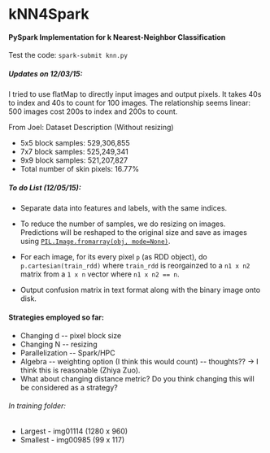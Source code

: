 # kNN4Spark
#### PySpark Implementation for k Nearest-Neighbor Classification

Test the code: `spark-submit knn.py`

##### Updates on 12/03/15:

I tried to use flatMap to directly input images and output pixels. It takes 40s to index and 40s to count for 100 images.
The relationship seems linear: 500 images cost 200s to index and 200s to count.

From Joel: Dataset Description (Without resizing)
- 5x5 block samples: 529,306,855
- 7x7 block samples: 525,249,341
- 9x9 block samples: 521,207,827
- Total number of skin pixels: 16.77%

##### To do List (12/05/15):

* Separate data into features and labels, with the same indices.

* To reduce the number of samples, we do resizing on images. Predictions will be reshaped to the original size and save as images using [`PIL.Image.fromarray(obj, mode=None)`](http://pillow.readthedocs.org/en/3.0.x/reference/Image.html).

* For each image, for its every pixel `p` (as RDD object), do `p.cartesian(train_rdd)` where `train_rdd` is reorgainzed to a `n1 x n2` matrix from a `1 x n` vector where `n1 x n2 == n`.

* Output confusion matrix in text format along with the binary image onto disk.

#### Strategies employed so far:

* Changing d -- pixel block size
* Changing N -- resizing
* Parallelization -- Spark/HPC
* Algebra -- weighting option (I think this would count) -- thoughts?? -> I think this is reasonable (Zhiya Zuo).
* What about changing distance metric? Do you think changing this will be considered as a strategy?
 
###### In training folder:
* Largest - img01114 (1280 x 960)
* Smallest - img00985 (99 x 117)


